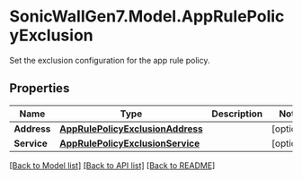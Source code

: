 # SonicWallGen7.Model.AppRulePolicyExclusion
Set the exclusion configuration for the app rule policy.

## Properties

Name | Type | Description | Notes
------------ | ------------- | ------------- | -------------
**Address** | [**AppRulePolicyExclusionAddress**](AppRulePolicyExclusionAddress.md) |  | [optional] 
**Service** | [**AppRulePolicyExclusionService**](AppRulePolicyExclusionService.md) |  | [optional] 

[[Back to Model list]](../README.md#documentation-for-models) [[Back to API list]](../README.md#documentation-for-api-endpoints) [[Back to README]](../README.md)

